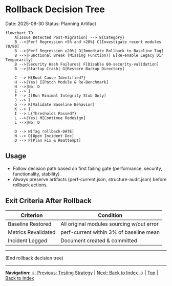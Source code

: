 # Rollback Decision Tree
Date: 2025-08-30
Status: Planning Artifact

```mermaid
flowchart TD
    A[Issue Detected Post-Migration] --> B{Category}
    B -->|Perf Regression >5% and <20%| C[Investigate recent modules 70/80]
    B -->|Perf Regression ≥20%| D[Immediate Rollback to Baseline Tag]
    B -->|Functional Break (Missing Function)| E[Re-enable Legacy Dir Temporarily]
    B -->|Security Hash Failures| F[Disable 80-security-validation]
    B -->|Startup Crash| G[Restore Backup Directory]

    C --> H{Root Cause Identified?}
    H -->|Yes| I[Patch Module & Re-Benchmark]
    H -->|No| D
    E --> I
    F --> J[Run Minimal Integrity Stub Only]
    J --> I
    G --> K[Validate Baseline Behavior]
    K --> I
    I --> L{Thresholds Passed?}
    L -->|Yes| M[Continue Redesign]
    L -->|No| D

    D --> N[Tag rollback-DATE]
    N --> O[Open Incident Doc]
    O --> P[Plan Fix & Reattempt]
```

## Usage
- Follow decision path based on first failing gate (performance, security, functionality, stability).
- Always preserve artifacts (perf-current.json, structure-audit.json) before rollback actions.

## Exit Criteria After Rollback
| Criterion | Condition |
|-----------|-----------|
| Baseline Restored | All original modules sourcing w/out error |
| Metrics Revalidated | perf-current within 3% of baseline mean |
| Incident Logged | Document created & committed |

---
(End rollback decision tree)

---
**Navigation:** [← Previous: Testing Strategy](testing-strategy.md) | [Next: Back to Index →](../README.md) | [Top](#) | [Back to Index](../README.md)
